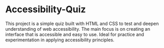 # Accessibility-Quiz
This project is a simple quiz built with HTML and CSS to test and deepen understanding of web accessibility. The main focus is on creating an interface that is accessible and easy to use. Ideal for practice and experimentation in applying accessibility principles.
